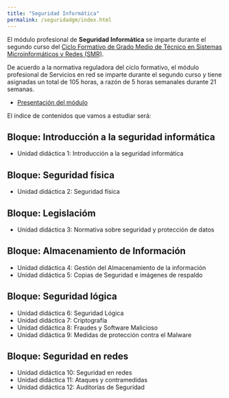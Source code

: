 ```yaml
---
title: "Seguridad Informática"
permalink: /seguridadgm/index.html
---
```


El módulo profesional de **Seguridad Informática** se imparte durante el segundo curso del [Ciclo Formativo de Grado Medio de Técnico en Sistemas Microinformáticos y Redes (SMR)](http://www.aapri.es/curriculo/fp/smr).

De acuerdo a la normativa reguladora del ciclo formativo, el módulo profesional de Servicios en red se imparte durante el segundo curso y tiene asignadas un total de 105 horas, a razón de 5 horas semanales durante 21 semanas.

* [Presentación del módulo](presentacion.html)

El índice de contenidos que vamos a estudiar será:

## Bloque: Introducción a la seguridad informática

* Unidad didáctica 1: Introducción a la seguridad informática

## Bloque: Seguridad física

* Unidad didáctica 2: Seguridad física

## Bloque: Legislacióm

* Unidad didáctica 3: Normativa sobre seguridad y protección de datos

## Bloque: Almacenamiento de Información

* Unidad didáctica 4: Gestión del Almacenamiento de la información
* Unidad didáctica 5: Copias de Seguridad e imágenes de respaldo

## Bloque: Seguridad lógica

* Unidad didáctica 6: Seguridad Lógica
* Unidad didáctica 7: Criptografía
* Unidad didáctica 8: Fraudes y Software Malicioso
* Unidad didáctica 9: Medidas de protección contra el Malware

## Bloque: Seguridad en redes

* Unidad didáctica 10: Seguridad en redes
* Unidad didáctica 11: Ataques y contramedidas
* Unidad didáctica 12: Auditorías de Seguridad

